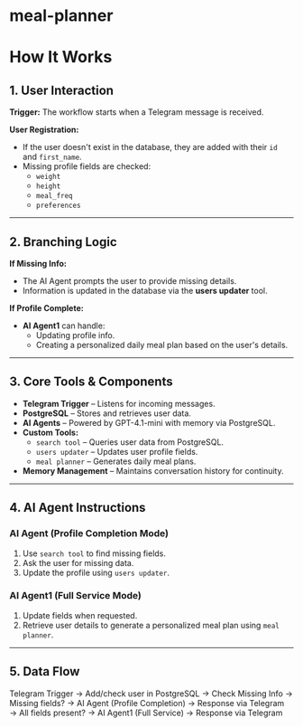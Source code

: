 # meal-planner

# How It Works

## 1. User Interaction

**Trigger:** The workflow starts when a Telegram message is received.

**User Registration:**

- If the user doesn't exist in the database, they are added with their `id` and `first_name`.
- Missing profile fields are checked:
  - `weight`
  - `height`
  - `meal_freq`
  - `preferences`

---

## 2. Branching Logic

**If Missing Info:**

- The AI Agent prompts the user to provide missing details.
- Information is updated in the database via the **users updater** tool.

**If Profile Complete:**

- **AI Agent1** can handle:
  - Updating profile info.
  - Creating a personalized daily meal plan based on the user's details.

---

## 3. Core Tools & Components

- **Telegram Trigger** – Listens for incoming messages.
- **PostgreSQL** – Stores and retrieves user data.
- **AI Agents** – Powered by GPT-4.1-mini with memory via PostgreSQL.
- **Custom Tools:**
  - `search tool` – Queries user data from PostgreSQL.
  - `users updater` – Updates user profile fields.
  - `meal planner` – Generates daily meal plans.
- **Memory Management** – Maintains conversation history for continuity.

---

## 4. AI Agent Instructions

### AI Agent (Profile Completion Mode)

1. Use `search tool` to find missing fields.
2. Ask the user for missing data.
3. Update the profile using `users updater`.

### AI Agent1 (Full Service Mode)

1. Update fields when requested.
2. Retrieve user details to generate a personalized meal plan using `meal planner`.

---

## 5. Data Flow

Telegram Trigger
→ Add/check user in PostgreSQL
→ Check Missing Info
→ Missing fields? → AI Agent (Profile Completion) → Response via Telegram
→ All fields present? → AI Agent1 (Full Service) → Response via Telegram
